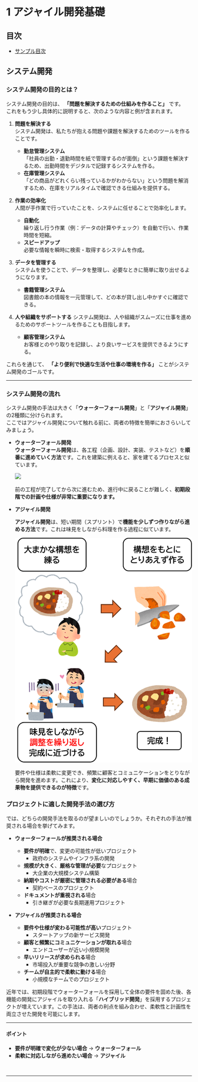 # 1 アジャイル開発基礎
## 目次

 + [サンプル目次](#サンプル)

## システム開発

### システム開発の目的とは？

システム開発の目的は、 **「問題を解決するための仕組みを作ること」** です。  
これをもう少し具体的に説明すると、次のような内容と例が含まれます。

1. __問題を解決する__   
    システム開発は、私たちが抱える問題や課題を解決するためのツールを作ることです。

    - **勤怠管理システム**  
    「社員の出勤・退勤時間を紙で管理するのが面倒」という課題を解決するため、出勤時間をデジタルで記録するシステムを作る。
    - **在庫管理システム**  
    「どの商品がどれくらい残っているかがわからない」という問題を解消するため、在庫をリアルタイムで確認できる仕組みを提供する。

1. __作業の効率化__  
    人間が手作業で行っていたことを、システムに任せることで効率化します。  

    - **自動化**  
    繰り返し行う作業（例：データの計算やチェック）を自動で行い、作業時間を短縮。
    - **スピードアップ**  
    必要な情報を瞬時に検索・取得するシステムを作成。

1. __データを管理する__  
    システムを使うことで、データを整理し、必要なときに簡単に取り出せるようになります。
    
    - **書籍管理システム**  
    図書館の本の情報を一元管理して、どの本が貸し出し中かすぐに確認できる。

1. __人や組織をサポートする__
    システム開発は、人や組織がスムーズに仕事を進めるためのサポートツールを作ることも目指します。  

    - **顧客管理システム**  
    お客様とのやり取りを記録し、より良いサービスを提供できるようにする。

これらを通じて、 **「より便利で快適な生活や仕事の環境を作る」** ことがシステム開発のゴールです。

---

### システム開発の流れ

システム開発の手法は大きく「**ウォーターフォール開発**」と「**アジャイル開発**」の2種類に分けられます。  
ここではアジャイル開発について触れる前に、両者の特徴を簡単におさらいしてみましょう。

+ __ウォーターフォール開発__  
    **ウォーターフォール開発**は、各工程（企画、設計、実装、テストなど）を**順番に進めていく方法**です。これを建築に例えると、家を建てるプロセスと似ています。

    <img src="images/アジャイル開発基礎/システム開発の流れ.png" width="700px">

    前の工程が完了してから次に進むため、進行中に戻ることが難しく、**初期段階での計画や仕様が非常に重要になります。**

+ __アジャイル開発__

    **アジャイル開発**は、短い期間（スプリント）で**機能を少しずつ作りながら進める方法**です。これは味見をしながら料理を作る過程に似ています。
    
    <img src="images/アジャイル開発基礎/アジャイル開発.png" width="600px">
    
    要件や仕様は柔軟に変更でき、頻繁に顧客とコミュニケーションをとりながら開発を進めます。これにより、**変化に対応しやすく、早期に価値のある成果物を提供できるのが特徴**です。

### プロジェクトに適した開発手法の選び方

では、どちらの開発手法を取るのが望ましいのでしょうか。それぞれの手法が推奨される場合を挙げてみます。

+ **ウォーターフォールが推奨される場合**  
  + **要件が明確**で、変更の可能性が低いプロジェクト  
    + 政府のシステムやインフラ系の開発  
  + **規模が大きく**、**厳格な管理が必要**なプロジェクト  
    + 大企業の大規模システム構築  
  + **納期やコストが厳密に管理される必要がある**場合  
    + 契約ベースのプロジェクト  
  + **ドキュメントが重視される**場合  
    + 引き継ぎが必要な長期運用プロジェクト

+ **アジャイルが推奨される場合**  
  + **要件や仕様が変わる可能性が高い**プロジェクト  
    + スタートアップの新サービス開発
  + **顧客と頻繁にコミュニケーションが取れる**場合
    + エンドユーザーが近い小規模開発
  + **早いリリースが求められる**場合
    + 市場投入が重要な競争の激しい分野
  + **チームが自主的で柔軟に動ける**場合
    + 小規模なチームでのプロジェクト

近年では、初期段階でウォーターフォールを採用して全体の要件を固めた後、各機能の開発にアジャイルを取り入れる「**ハイブリッド開発**」を採用するプロジェクトが増えています。この手法は、両者の利点を組み合わせ、柔軟性と計画性を両立させた開発を可能にします。

--- 

#### ポイント  
+ **要件が明確で変化が少ない場合** → **ウォーターフォール**
+ **柔軟に対応しながら進めたい場合**  → **アジャイル**

<br>

---
